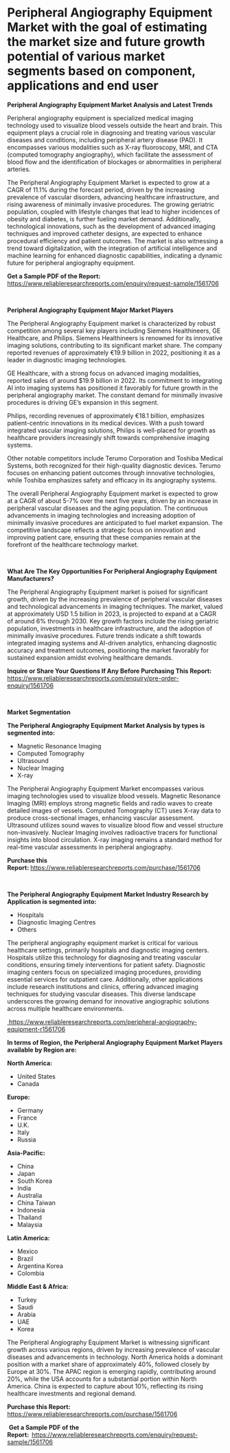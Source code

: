 <p><h1>Peripheral Angiography Equipment Market with the goal of estimating the market size and future growth potential of various market segments based on component, applications and end user</h1></p><p><strong>Peripheral Angiography Equipment Market Analysis and Latest Trends</strong></p>
<p><p>Peripheral angiography equipment is specialized medical imaging technology used to visualize blood vessels outside the heart and brain. This equipment plays a crucial role in diagnosing and treating various vascular diseases and conditions, including peripheral artery disease (PAD). It encompasses various modalities such as X-ray fluoroscopy, MRI, and CTA (computed tomography angiography), which facilitate the assessment of blood flow and the identification of blockages or abnormalities in peripheral arteries.</p><p>The Peripheral Angiography Equipment Market is expected to grow at a CAGR of 11.1% during the forecast period, driven by the increasing prevalence of vascular disorders, advancing healthcare infrastructure, and rising awareness of minimally invasive procedures. The growing geriatric population, coupled with lifestyle changes that lead to higher incidences of obesity and diabetes, is further fueling market demand. Additionally, technological innovations, such as the development of advanced imaging techniques and improved catheter designs, are expected to enhance procedural efficiency and patient outcomes. The market is also witnessing a trend toward digitalization, with the integration of artificial intelligence and machine learning for enhanced diagnostic capabilities, indicating a dynamic future for peripheral angiography equipment.</p></p>
<p><strong>Get a Sample PDF of the Report:&nbsp;</strong> <a href="https://www.reliableresearchreports.com/enquiry/request-sample/1561706?utm_campaign=2255&utm_medium=2&utm_source=Github&utm_content=ia&utm_term=14042025&utm_id=peripheral-angiography-equipment">https://www.reliableresearchreports.com/enquiry/request-sample/1561706</a></p>
<p>&nbsp;</p>
<p><strong>Peripheral Angiography Equipment Major Market Players</strong></p>
<p><p>The Peripheral Angiography Equipment market is characterized by robust competition among several key players including Siemens Healthineers, GE Healthcare, and Philips. Siemens Healthineers is renowned for its innovative imaging solutions, contributing to its significant market share. The company reported revenues of approximately €19.9 billion in 2022, positioning it as a leader in diagnostic imaging technologies.</p><p>GE Healthcare, with a strong focus on advanced imaging modalities, reported sales of around $19.9 billion in 2022. Its commitment to integrating AI into imaging systems has positioned it favorably for future growth in the peripheral angiography market. The constant demand for minimally invasive procedures is driving GE’s expansion in this segment.</p><p>Philips, recording revenues of approximately €18.1 billion, emphasizes patient-centric innovations in its medical devices. With a push toward integrated vascular imaging solutions, Philips is well-placed for growth as healthcare providers increasingly shift towards comprehensive imaging systems.</p><p>Other notable competitors include Terumo Corporation and Toshiba Medical Systems, both recognized for their high-quality diagnostic devices. Terumo focuses on enhancing patient outcomes through innovative technologies, while Toshiba emphasizes safety and efficacy in its angiography systems.</p><p>The overall Peripheral Angiography Equipment market is expected to grow at a CAGR of about 5-7% over the next five years, driven by an increase in peripheral vascular diseases and the aging population. The continuous advancements in imaging technologies and increasing adoption of minimally invasive procedures are anticipated to fuel market expansion. The competitive landscape reflects a strategic focus on innovation and improving patient care, ensuring that these companies remain at the forefront of the healthcare technology market.</p></p>
<p>&nbsp;</p>
<p><strong>What Are The Key Opportunities For Peripheral Angiography Equipment Manufacturers?</strong></p>
<p><p>The Peripheral Angiography Equipment market is poised for significant growth, driven by the increasing prevalence of peripheral vascular diseases and technological advancements in imaging techniques. The market, valued at approximately USD 1.5 billion in 2023, is projected to expand at a CAGR of around 6% through 2030. Key growth factors include the rising geriatric population, investments in healthcare infrastructure, and the adoption of minimally invasive procedures. Future trends indicate a shift towards integrated imaging systems and AI-driven analytics, enhancing diagnostic accuracy and treatment outcomes, positioning the market favorably for sustained expansion amidst evolving healthcare demands.</p></p>
<p><strong>Inquire or Share Your Questions If Any Before Purchasing This Report:</strong> <a href="https://www.reliableresearchreports.com/enquiry/pre-order-enquiry/1561706?utm_campaign=2255&utm_medium=2&utm_source=Github&utm_content=ia&utm_term=14042025&utm_id=peripheral-angiography-equipment">https://www.reliableresearchreports.com/enquiry/pre-order-enquiry/1561706</a></p>
<p>&nbsp;</p>
<p><strong>Market Segmentation</strong></p>
<p><strong>The Peripheral Angiography Equipment Market Analysis by types is segmented into:</strong></p>
<p><ul><li>Magnetic Resonance Imaging</li><li>Computed Tomography</li><li>Ultrasound</li><li>Nuclear Imaging</li><li>X-ray</li></ul></p>
<p><p>The Peripheral Angiography Equipment Market encompasses various imaging technologies used to visualize blood vessels. Magnetic Resonance Imaging (MRI) employs strong magnetic fields and radio waves to create detailed images of vessels. Computed Tomography (CT) uses X-ray data to produce cross-sectional images, enhancing vascular assessment. Ultrasound utilizes sound waves to visualize blood flow and vessel structure non-invasively. Nuclear Imaging involves radioactive tracers for functional insights into blood circulation. X-ray imaging remains a standard method for real-time vascular assessments in peripheral angiography.</p></p>
<p><strong>Purchase this Report:&nbsp;</strong><a href="https://www.reliableresearchreports.com/purchase/1561706?utm_campaign=2255&utm_medium=2&utm_source=Github&utm_content=ia&utm_term=14042025&utm_id=peripheral-angiography-equipment">https://www.reliableresearchreports.com/purchase/1561706</a></p>
<p>&nbsp;</p>
<p><strong>The Peripheral Angiography Equipment Market Industry Research by Application is segmented into:</strong></p>
<p><ul><li>Hospitals</li><li>Diagnostic Imaging Centres</li><li>Others</li></ul></p>
<p><p>The peripheral angiography equipment market is critical for various healthcare settings, primarily hospitals and diagnostic imaging centers. Hospitals utilize this technology for diagnosing and treating vascular conditions, ensuring timely interventions for patient safety. Diagnostic imaging centers focus on specialized imaging procedures, providing essential services for outpatient care. Additionally, other applications include research institutions and clinics, offering advanced imaging techniques for studying vascular diseases. This diverse landscape underscores the growing demand for innovative angiographic solutions across multiple healthcare environments.</p></p>
<p><a href="https://www.reliableresearchreports.com/peripheral-angiography-equipment-r1561706?utm_campaign=2255&utm_medium=2&utm_source=Github&utm_content=ia&utm_term=14042025&utm_id=peripheral-angiography-equipment">&nbsp;https://www.reliableresearchreports.com/peripheral-angiography-equipment-r1561706</a></p>
<p><strong>In terms of Region, the Peripheral Angiography Equipment Market Players available by Region are:</strong></p>
<p>
    <p> <strong> North America: </strong>
        <ul>
            <li>United States</li>
            <li>Canada</li>
        </ul>
        </p> 
    <p> <strong> Europe: </strong>
        <ul>
            <li>Germany</li>
            <li>France</li>
            <li>U.K.</li>
            <li>Italy</li>
            <li>Russia</li>
        </ul>
        </p> 
    <p> <strong> Asia-Pacific: </strong>
        <ul>
            <li>China</li>
            <li>Japan</li>
            <li>South Korea</li>
            <li>India</li>
            <li>Australia</li>
            <li>China Taiwan</li>
            <li>Indonesia</li>
            <li>Thailand</li>
            <li>Malaysia</li>
        </ul>
        </p> 
    <p> <strong> Latin America: </strong>
        <ul>
            <li>Mexico</li>
            <li>Brazil</li>
            <li>Argentina Korea</li>
            <li>Colombia</li>
        </ul>
        </p> 
    <p> <strong> Middle East & Africa: </strong>
        <ul>
            <li>Turkey</li>
            <li>Saudi</li>
            <li>Arabia</li>
            <li>UAE</li>
            <li>Korea</li>
        </ul>
    </p>
    </p>
<p><p>The Peripheral Angiography Equipment Market is witnessing significant growth across various regions, driven by increasing prevalence of vascular diseases and advancements in technology. North America holds a dominant position with a market share of approximately 40%, followed closely by Europe at 30%. The APAC region is emerging rapidly, contributing around 20%, while the USA accounts for a substantial portion within North America. China is expected to capture about 10%, reflecting its rising healthcare investments and regional demand.</p></p>
<p><strong>Purchase this Report: </strong><a href="https://www.reliableresearchreports.com/purchase/1561706?utm_campaign=2255&utm_medium=2&utm_source=Github&utm_content=ia&utm_term=14042025&utm_id=peripheral-angiography-equipment">https://www.reliableresearchreports.com/purchase/1561706</a></p>
<p>&nbsp;<strong>Get a Sample PDF of the Report:&nbsp;&nbsp;</strong><a href="https://www.reliableresearchreports.com/enquiry/request-sample/1561706?utm_campaign=2255&utm_medium=2&utm_source=Github&utm_content=ia&utm_term=14042025&utm_id=peripheral-angiography-equipment">https://www.reliableresearchreports.com/enquiry/request-sample/1561706</a></p>
<p><strong></strong></p>
<p><p></p><p></p><p></p></p>